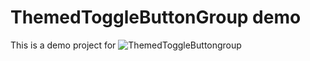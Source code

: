 # ThemedToggleButtonGroup demo
This is a demo project for ![ThemedToggleButtongroup](https://github.com/Bryanx/themed-toggle-button-group)